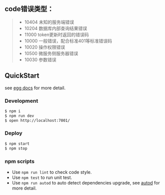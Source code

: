 ## code错误类型：
>- 10404 未知的服务端错误
>- 10204 数据库内部查询结果错误
>- 11000 token更新时返回的错误码
>- 10000 一般错误，配合标准401等标准错误码
>- 10020 操作权限错误
>- 10500 微服务侧服务器错误
>- 10030 参数错误

## QuickStart

<!-- add docs here for user -->

see [egg docs][egg] for more detail.

### Development

```bash
$ npm i
$ npm run dev
$ open http://localhost:7001/
```

### Deploy

```bash
$ npm start
$ npm stop
```

### npm scripts

- Use `npm run lint` to check code style.
- Use `npm test` to run unit test.
- Use `npm run autod` to auto detect dependencies upgrade, see [autod](https://www.npmjs.com/package/autod) for more detail.


[egg]: https://eggjs.or